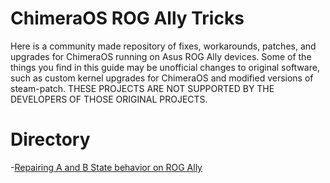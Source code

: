 # ChimeraOS ROG Ally Tricks

Here is a community made repository of fixes, workarounds, patches, and upgrades for ChimeraOS running on Asus ROG Ally devices. Some of the things you find in this guide may be unofficial changes to original software, such as custom kernel upgrades for ChimeraOS and modified versions of steam-patch. THESE PROJECTS ARE NOT SUPPORTED BY THE DEVELOPERS OF THOSE ORIGINAL PROJECTS.

# Directory

-[Repairing A and B State behavior on ROG Ally](https://github.com/bactaholic/chimeraos-ROG-Ally-tricks/blob/main/repairing-b-state-behavior.md)
